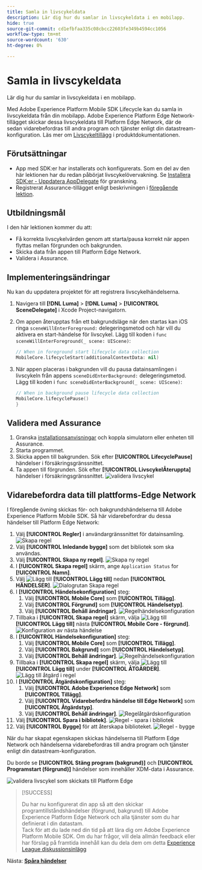 ```yaml
---
title: Samla in livscykeldata
description: Lär dig hur du samlar in livscykeldata i en mobilapp.
hide: true
source-git-commit: cd1efbfaa335c08cbcc22603fe349b4594cc1056
workflow-type: tm+mt
source-wordcount: '630'
ht-degree: 0%

---
```


# Samla in livscykeldata

Lär dig hur du samlar in livscykeldata i en mobilapp.

Med Adobe Experience Platform Mobile SDK Lifecycle kan du samla in livscykeldata från din mobilapp. Adobe Experience Platform Edge Network-tillägget skickar dessa livscykeldata till Platform Edge Network, där de sedan vidarebefordras till andra program och tjänster enligt din datastream-konfiguration. Läs mer om [Livscykeltillägg](https://developer.adobe.com/client-sdks/documentation/lifecycle-for-edge-network/) i produktdokumentationen.


## Förutsättningar

* App med SDK:er har installerats och konfigurerats. Som en del av den här lektionen har du redan påbörjat livscykelövervakning. Se [Installera SDK:er - Uppdatera AppDelegate](install-sdks.md#update-appdelegate) för granskning.
* Registrerat Assurance-tillägget enligt beskrivningen i [föregående lektion](install-sdks.md).

## Utbildningsmål

I den här lektionen kommer du att:

<!--
* Add lifecycle field group to the schema.
* -->
* Få korrekta livscykelvärden genom att starta/pausa korrekt när appen flyttas mellan förgrunden och bakgrunden.
* Skicka data från appen till Platform Edge Network.
* Validera i Assurance.

<!--
## Add lifecycle field group to schema

The Consumer Experience Event field group you added in the [previous lesson](create-schema.md) already contains the lifecycle fields, so you can skip this step. If you don't use Consumer Experience Event field group in your own app, you can add the lifecycle fields by doing the following:

1. Navigate to the schema interface as described in the [previous lesson](create-schema.md).
1. Open the **Luma Mobile App Event Schema** schema and select **[!UICONTROL Add]** next to Field groups.
    ![select add](assets/lifecycle-add.png)
1. In the search bar, enter "lifecycle".
1. Select the checkbox next to **[!UICONTROL AEP Mobile Lifecycle Details]**.
1. Select **[!UICONTROL Add field groups]**.
    ![add field group](assets/lifecycle-lifecycle-field-group.png)
1. Select **[!UICONTROL Save]**.
    ![save](assets/lifecycle-lifecycle-save.png)
-->

## Implementeringsändringar

Nu kan du uppdatera projektet för att registrera livscykelhändelserna.

1. Navigera till **[!DNL Luma]** > **[!DNL Luma]** > **[!UICONTROL SceneDelegate]** i Xcode Project-navigatorn.

1. Om appen återupptas från ett bakgrundsläge när den startas kan iOS ringa `sceneWillEnterForeground:` delegeringsmetod och här vill du aktivera en start-händelse för livscykel. Lägg till koden i `func sceneWillEnterForeground(_ scene: UIScene)`:

   ```swift
   // When in foreground start lifecycle data collection
   MobileCore.lifecycleStart(additionalContextData: nil)
   ```

1. När appen placeras i bakgrunden vill du pausa datainsamlingen i livscykeln från appens `sceneDidEnterBackground:` delegeringsmetod. Lägg till koden i  `func sceneDidEnterBackground(_ scene: UIScene)`:

   ```swift
   // When in background pause lifecycle data collection
   MobileCore.lifecyclePause()
   }
   ```

## Validera med Assurance

1. Granska [installationsanvisningar](assurance.md) och koppla simulatorn eller enheten till Assurance.
1. Starta programmet.
1. Skicka appen till bakgrunden. Sök efter **[!UICONTROL LifecyclePause]** händelser i försäkringsgränssnittet.
1. Ta appen till förgrunden. Sök efter **[!UICONTROL LivscykelÅteruppta]** händelser i försäkringsgränssnittet.
   ![validera livscykel](assets/lifecycle-lifecycle-assurance.png)


## Vidarebefordra data till plattforms-Edge Network

I föregående övning skickas för- och bakgrundshändelserna till Adobe Experience Platform Mobile SDK. Så här vidarebefordrar du dessa händelser till Platform Edge Network:

1. Välj **[!UICONTROL Regler]** i användargränssnittet för datainsamling.
   ![Skapa regel](assets/rule-create.png)
1. Välj **[!UICONTROL Inledande bygge]** som det bibliotek som ska användas.
1. Välj **[!UICONTROL Skapa ny regel]**.
   ![Skapa ny regel](assets/rules-create-new.png)
1. I **[!UICONTROL Skapa regel]** skärm, ange `Application Status` for **[!UICONTROL Namn]**.
1. Välj ![Lägg till](https://spectrum.adobe.com/static/icons/workflow_18/Smock_AddCircle_18_N.svg) **[!UICONTROL Lägg till]** nedan **[!UICONTROL HÄNDELSER]**.
   ![Dialogrutan Skapa regel](assets/rule-create-name.png)
1. I **[!UICONTROL Händelsekonfiguration]** steg:
   1. Välj **[!UICONTROL Mobile Core]** som **[!UICONTROL Tillägg]**.
   1. Välj **[!UICONTROL Förgrund]** som **[!UICONTROL Händelsetyp]**.
   1. Välj **[!UICONTROL Behåll ändringar]**.
      ![Regelhändelsekonfiguration](assets/rule-event-configuration.png)
1. Tillbaka i **[!UICONTROL Skapa regel]** skärm, välja ![Lägg till](https://spectrum.adobe.com/static/icons/workflow_18/Smock_AddCircle_18_N.svg) **[!UICONTROL Lägg till]** nästa **[!UICONTROL Mobile Core - förgrund]**.
   ![Konfiguration av nästa händelse](assets/rule-event-configuration-next.png)
1. I **[!UICONTROL Händelsekonfiguration]** steg:
   1. Välj **[!UICONTROL Mobile Core]** som **[!UICONTROL Tillägg]**.
   1. Välj **[!UICONTROL Bakgrund]** som **[!UICONTROL Händelsetyp]**.
   1. Välj **[!UICONTROL Behåll ändringar]**.
      ![Regelhändelsekonfiguration](assets/rule-event-configuration-background.png)
1. Tillbaka i **[!UICONTROL Skapa regel]** skärm, välja ![Lägg till](https://spectrum.adobe.com/static/icons/workflow_18/Smock_AddCircle_18_N.svg) **[!UICONTROL Lägg till]** under **[!UICONTROL ÅTGÄRDER]**.
   ![Lägg till åtgärd i regel](assets/rule-action-button.png)
1. I **[!UICONTROL Åtgärdskonfiguration]** steg:
   1. Välj **[!UICONTROL Adobe Experience Edge Network]** som **[!UICONTROL Tillägg]**.
   1. Välj **[!UICONTROL Vidarebefordra händelse till Edge Network]** som **[!UICONTROL Åtgärdstyp]**.
   1. Välj **[!UICONTROL Behåll ändringar]**.
      ![Regelåtgärdskonfiguration](assets/rule-action-configuration.png)
1. Välj **[!UICONTROL Spara i bibliotek]**.
   ![Regel - spara i bibliotek](assets/rule-save-to-library.png)
1. Välj **[!UICONTROL Bygge]** för att återskapa biblioteket.
   ![Regel - bygge](assets/rule-build.png)

När du har skapat egenskapen skickas händelserna till Platform Edge Network och händelserna vidarebefordras till andra program och tjänster enligt din datastream-konfiguration.

Du borde se **[!UICONTROL Stäng program (bakgrund)]** och **[!UICONTROL Programstart (förgrund)]** händelser som innehåller XDM-data i Assurance.

![validera livscykel som skickats till Platform Edge](assets/lifecycle-edge-assurance.png)

>[!SUCCESS]
>
>Du har nu konfigurerat din app så att den skickar programtillståndshändelser (förgrund, bakgrund) till Adobe Experience Platform Edge Network och alla tjänster som du har definierat i din datastam.<br>Tack för att du lade ned din tid på att lära dig om Adobe Experience Platform Mobile SDK. Om du har frågor, vill dela allmän feedback eller har förslag på framtida innehåll kan du dela dem om detta [Experience League diskussionsinlägg](https://experienceleaguecommunities.adobe.com/t5/adobe-experience-platform-launch/tutorial-discussion-implement-adobe-experience-cloud-in-mobile/td-p/443796)

Nästa: **[Spåra händelser](events.md)**
